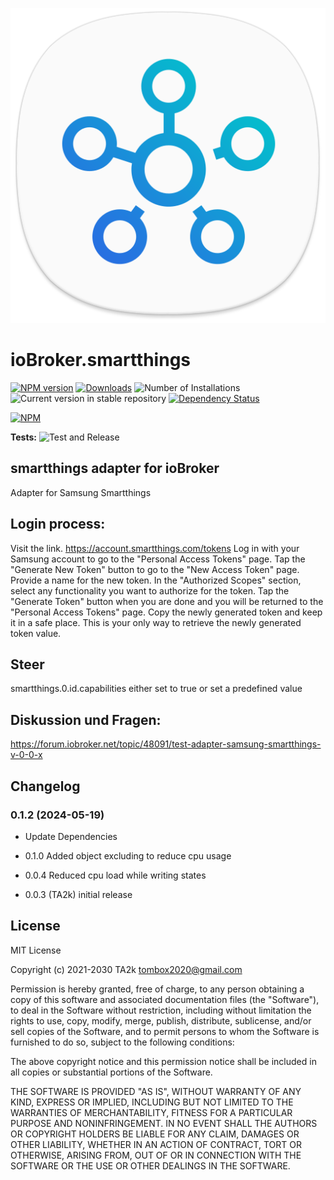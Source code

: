 ![Logo](admin/smartthings.png)

# ioBroker.smartthings

[![NPM version](https://img.shields.io/npm/v/iobroker.smartthings.svg)](https://www.npmjs.com/package/iobroker.smartthings)
[![Downloads](https://img.shields.io/npm/dm/iobroker.smartthings.svg)](https://www.npmjs.com/package/iobroker.smartthings)
![Number of Installations](https://iobroker.live/badges/smartthings-installed.svg)
![Current version in stable repository](https://iobroker.live/badges/smartthings-stable.svg)
[![Dependency Status](https://img.shields.io/david/TA2k/iobroker.smartthings.svg)](https://david-dm.org/TA2k/iobroker.smartthings)

[![NPM](https://nodei.co/npm/iobroker.smartthings.png?downloads=true)](https://nodei.co/npm/iobroker.smartthings/)

**Tests:** ![Test and Release](https://github.com/TA2k/ioBroker.smartthings/workflows/Test%20and%20Release/badge.svg)

## smartthings adapter for ioBroker

Adapter for Samsung Smartthings

## Login process:

Visit the link. https://account.smartthings.com/tokens
Log in with your Samsung account to go to the \"Personal Access Tokens\" page.
Tap the \"Generate New Token\" button to go to the \"New Access Token\" page.
Provide a name for the new token. In the \"Authorized Scopes\" section, select any functionality you want to authorize for the token.
Tap the \"Generate Token\" button when you are done and you will be returned to the \"Personal Access Tokens\" page. Copy the newly generated token and keep it in a safe place. This is your only way to retrieve the newly generated token value.

## Steer

smartthings.0.id.capabilities either set to true or set a predefined value

## Diskussion und Fragen:

https://forum.iobroker.net/topic/48091/test-adapter-samsung-smartthings-v-0-0-x

## Changelog
### 0.1.2 (2024-05-19)

- Update Dependencies

- 0.1.0 Added object excluding to reduce cpu usage

- 0.0.4 Reduced cpu load while writing states

- 0.0.3 (TA2k) initial release

## License

MIT License

Copyright (c) 2021-2030 TA2k <tombox2020@gmail.com>

Permission is hereby granted, free of charge, to any person obtaining a copy
of this software and associated documentation files (the "Software"), to deal
in the Software without restriction, including without limitation the rights
to use, copy, modify, merge, publish, distribute, sublicense, and/or sell
copies of the Software, and to permit persons to whom the Software is
furnished to do so, subject to the following conditions:

The above copyright notice and this permission notice shall be included in all
copies or substantial portions of the Software.

THE SOFTWARE IS PROVIDED "AS IS", WITHOUT WARRANTY OF ANY KIND, EXPRESS OR
IMPLIED, INCLUDING BUT NOT LIMITED TO THE WARRANTIES OF MERCHANTABILITY,
FITNESS FOR A PARTICULAR PURPOSE AND NONINFRINGEMENT. IN NO EVENT SHALL THE
AUTHORS OR COPYRIGHT HOLDERS BE LIABLE FOR ANY CLAIM, DAMAGES OR OTHER
LIABILITY, WHETHER IN AN ACTION OF CONTRACT, TORT OR OTHERWISE, ARISING FROM,
OUT OF OR IN CONNECTION WITH THE SOFTWARE OR THE USE OR OTHER DEALINGS IN THE
SOFTWARE.
